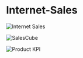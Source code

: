 # Internet-Sales

![Internet Sales](https://user-images.githubusercontent.com/126327548/225098654-d06045a6-70d6-4da0-962a-14c8c4b382c6.jpg)


![SalesCube](https://user-images.githubusercontent.com/126327548/225098716-c3901221-6746-4fd4-94b7-369be8e796ec.png)


![Product KPI](https://user-images.githubusercontent.com/126327548/225098787-bcc8e80c-8f05-4cce-a066-8660ad0d9777.png)

